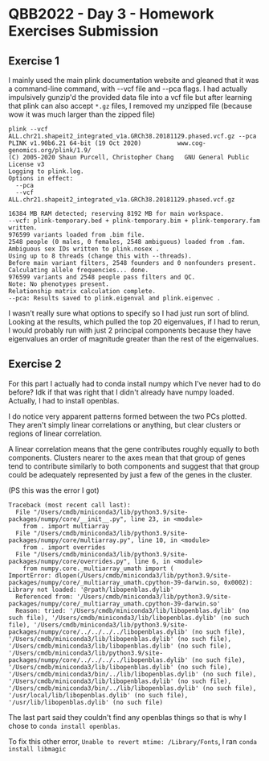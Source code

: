 # QBB2022 - Day 3 - Homework Exercises Submission

## Exercise 1 
I mainly used the main plink documentation website and gleaned that it was a command-line command, with --vcf file and --pca flags. I had actually impulsively gunzip'd the provided data file into a vcf file but after learning that plink can also accept `*.gz` files, I removed my unzipped file (because wow it was much larger than the zipped file)

```
plink --vcf ALL.chr21.shapeit2_integrated_v1a.GRCh38.20181129.phased.vcf.gz --pca
PLINK v1.90b6.21 64-bit (19 Oct 2020)          www.cog-genomics.org/plink/1.9/
(C) 2005-2020 Shaun Purcell, Christopher Chang   GNU General Public License v3
Logging to plink.log.
Options in effect:
  --pca
  --vcf ALL.chr21.shapeit2_integrated_v1a.GRCh38.20181129.phased.vcf.gz

16384 MB RAM detected; reserving 8192 MB for main workspace.
--vcf: plink-temporary.bed + plink-temporary.bim + plink-temporary.fam written.
976599 variants loaded from .bim file.
2548 people (0 males, 0 females, 2548 ambiguous) loaded from .fam.
Ambiguous sex IDs written to plink.nosex .
Using up to 8 threads (change this with --threads).
Before main variant filters, 2548 founders and 0 nonfounders present.
Calculating allele frequencies... done.
976599 variants and 2548 people pass filters and QC.
Note: No phenotypes present.
Relationship matrix calculation complete.
--pca: Results saved to plink.eigenval and plink.eigenvec .
```
I wasn't really sure what options to specify so I had just run sort of blind. Looking at the results, which pulled the top 20 eigenvalues, if I had to rerun, I would probably run with just 2 principal components because they have eigenvalues an order of magnitude greater than the rest of the eigenvalues. 

## Exercise 2
For this part I actually had to conda install numpy which I've never had to do before? Idk if that was right that I didn't already have numpy loaded. Actually, I had to install openblas.

I do notice very apparent patterns formed between the two PCs plotted. They aren't simply linear correlations or anything, but clear clusters or regions of linear correlation. 

A linear correlation means that the gene contributes roughly equally to both components. Clusters nearer to the axes mean that that group of genes tend to contribute similarly to both components and suggest that that group could be adequately represented by just a few of the genes in the cluster.

(PS this was the error I got)
```
Traceback (most recent call last):
  File "/Users/cmdb/miniconda3/lib/python3.9/site-packages/numpy/core/__init__.py", line 23, in <module>
    from . import multiarray
  File "/Users/cmdb/miniconda3/lib/python3.9/site-packages/numpy/core/multiarray.py", line 10, in <module>
    from . import overrides
  File "/Users/cmdb/miniconda3/lib/python3.9/site-packages/numpy/core/overrides.py", line 6, in <module>
    from numpy.core._multiarray_umath import (
ImportError: dlopen(/Users/cmdb/miniconda3/lib/python3.9/site-packages/numpy/core/_multiarray_umath.cpython-39-darwin.so, 0x0002): Library not loaded: '@rpath/libopenblas.dylib'
  Referenced from: '/Users/cmdb/miniconda3/lib/python3.9/site-packages/numpy/core/_multiarray_umath.cpython-39-darwin.so'
  Reason: tried: '/Users/cmdb/miniconda3/lib/libopenblas.dylib' (no such file), '/Users/cmdb/miniconda3/lib/libopenblas.dylib' (no such file), '/Users/cmdb/miniconda3/lib/python3.9/site-packages/numpy/core/../../../../libopenblas.dylib' (no such file), '/Users/cmdb/miniconda3/lib/libopenblas.dylib' (no such file), '/Users/cmdb/miniconda3/lib/libopenblas.dylib' (no such file), '/Users/cmdb/miniconda3/lib/python3.9/site-packages/numpy/core/../../../../libopenblas.dylib' (no such file), '/Users/cmdb/miniconda3/lib/libopenblas.dylib' (no such file), '/Users/cmdb/miniconda3/bin/../lib/libopenblas.dylib' (no such file), '/Users/cmdb/miniconda3/lib/libopenblas.dylib' (no such file), '/Users/cmdb/miniconda3/bin/../lib/libopenblas.dylib' (no such file), '/usr/local/lib/libopenblas.dylib' (no such file), '/usr/lib/libopenblas.dylib' (no such file)
```
The last part said they couldn't find any openblas things so that is why I chose to `conda install openblas`.

To fix this other error, `Unable to revert mtime: /Library/Fonts`, I ran `conda install libmagic`
